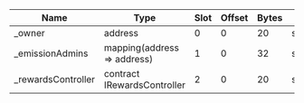 | Name               | Type                        | Slot | Offset | Bytes | Contract                                                   |
|--------------------|-----------------------------|------|--------|-------|------------------------------------------------------------|
| _owner             | address                     | 0    | 0      | 20    | src/downloads/mainnet/EMISSION_MANAGER.sol:EmissionManager |
| _emissionAdmins    | mapping(address => address) | 1    | 0      | 32    | src/downloads/mainnet/EMISSION_MANAGER.sol:EmissionManager |
| _rewardsController | contract IRewardsController | 2    | 0      | 20    | src/downloads/mainnet/EMISSION_MANAGER.sol:EmissionManager |
